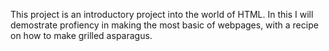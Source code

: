 This project is an introductory project into the world of HTML.
In this I will demostrate profiency in making the most basic
of webpages, with a recipe on how to make grilled asparagus. 